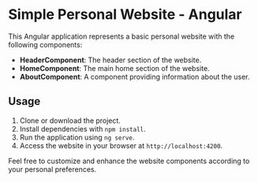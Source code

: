 # Simple Personal Website - Angular

This Angular application represents a basic personal website with the following components:

- **HeaderComponent**: The header section of the website.
- **HomeComponent**: The main home section of the website.
- **AboutComponent**: A component providing information about the user.

## Usage

1. Clone or download the project.
2. Install dependencies with `npm install`.
3. Run the application using `ng serve`.
4. Access the website in your browser at `http://localhost:4200`.

Feel free to customize and enhance the website components according to your personal preferences.
